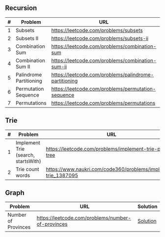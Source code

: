## Recursion

| # | Problem | URL | Solution |
|---|---------|-----|----------|
| 1 | Subsets | https://leetcode.com/problems/subsets | [Solution](https://github.com/aryan1910/dsa-go/blob/main/recursion/combinationSum.go) |
| 2 | Subsets II | https://leetcode.com/problems/subsets-ii | [Solution](https://github.com/aryan1910/dsa-go/blob/main/recursion/combinationSumII.go) |
| 3 | Combination Sum | https://leetcode.com/problems/combination-sum | [Solution](https://github.com/aryan1910/dsa-go/blob/main/recursion/subsets.go) |
| 4 | Combination Sum II | https://leetcode.com/problems/combination-sum-ii | [Solution](https://github.com/aryan1910/dsa-go/blob/main/recursion/subsetsII.go) |
| 5 | Palindrome Partitioning | https://leetcode.com/problems/palindrome-partitioning | [Solution](https://github.com/aryan1910/dsa-go/blob/main/recursion/palindromePartitioning.go) |
| 6 | Permutation Sequence | https://leetcode.com/problems/permutation-sequence | [Solution](https://github.com/aryan1910/dsa-go/blob/main/recursion/permutationSequence.go) |
| 7 | Permutations | https://leetcode.com/problems/permutations | [Solution](https://github.com/aryan1910/dsa-go/blob/main/recursion/permutations.go) |

## Trie

| # | Problem | URL | Solution |
|---|---------|-----|----------|
| 1 | Implement Trie (search, startsWith) | https://leetcode.com/problems/implement-trie-prefix-tree | [Solution](https://github.com/aryan1910/dsa-go/blob/main/trie/trie/trie.go) |
| 2 | Trie count words | https://www.naukri.com/code360/problems/implement-trie_1387095 | [Solution](https://github.com/aryan1910/dsa-go/blob/main/trie/trie2/trie.go) |

## Graph

| Problem | URL | Solution |
|---------|-----|----------|
| Number of Provinces | https://leetcode.com/problems/number-of-provinces | [Solution](https://github.com/aryan1910/dsa-go/blob/main/graph/numberOfProvinces.go) |
